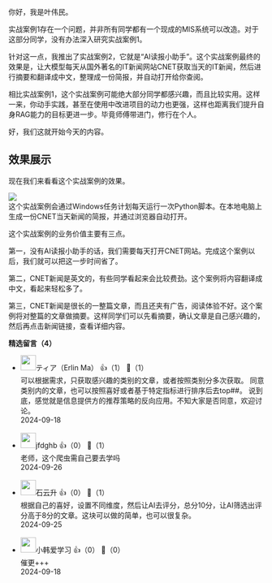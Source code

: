 你好，我是叶伟民。

实战案例1存在一个问题，并非所有同学都有一个现成的MIS系统可以改造。对于这部分同学，没有办法深入研究实战案例1。

针对这一点，我推出了实战案例2，它就是“AI读报小助手”。这个实战案例最终的效果是，让大模型每天从国外著名的IT新闻网站CNET获取当天的IT新闻，然后进行摘要和翻译成中文，整理成一份简报，并自动打开给你查阅。

相比实战案例1，这个实战案例可能绝大部分同学都感兴趣，而且比较实用。这样一来，你动手实践，甚至在使用中改进项目的动力也更强，这样也距离我们提升自身RAG能力的目标更进一步。毕竟师傅带进门，修行在个人。

好，我们这就开始今天的内容。

## 效果展示

现在我们来看看这个实战案例的效果。

![](https://static001.geekbang.org/resource/image/04/58/04476607be9cc34dd1d7048b976bec58.jpg?wh=1103x339)  
这个实战案例会通过Windows任务计划每天运行一次Python脚本。在本地电脑上生成一份CNET当天新闻的简报，并通过浏览器自动打开。

这个实战案例的业务价值主要有三点。

第一，没有AI读报小助手的话，我们需要每天打开CNET网站。完成这个案例以后，我们就可以把这一步时间省了。

第二，CNET新闻是英文的，有些同学看起来会比较费劲。这个案例将内容翻译成中文，看起来轻松多了。

第三，CNET新闻是很长的一整篇文章，而且还夹有广告，阅读体验不好。这个案例将对整篇的文章做摘要。这样同学们可以先看摘要，确认文章是自己感兴趣的，然后再点击新闻链接，查看详细内容。
<div><strong>精选留言（4）</strong></div><ul>
<li><img src="http://thirdwx.qlogo.cn/mmopen/vi_32/UWpN1EIAJib8k5iaGISZD1PhjgKOL6I0q6pP8Dic6VEtnj42jzIfk9m89Lug2ROedc1LerrVIrtyVIthNMCq5rZDA/132" width="30px"><span>ティア（Erlin Ma）</span> 👍（1） 💬（1）<div>可以根据需求，只获取感兴趣的类别的文章，或者按照类别分多次获取。
同意类别内的文章，也可以按照喜好或者基于特定指标进行排序后去top##。
说到底，感觉就是信息提供方的推荐策略的反向应用。不知大家是否同意，欢迎讨论。</div>2024-09-18</li><br/><li><img src="https://static001.geekbang.org/account/avatar/00/2c/f7/a0/3a2aa99f.jpg" width="30px"><span>jfdghb</span> 👍（0） 💬（1）<div>老师，这个爬虫需自己要去学吗</div>2024-09-26</li><br/><li><img src="https://static001.geekbang.org/account/avatar/00/0f/a0/c3/c5db35df.jpg" width="30px"><span>石云升</span> 👍（0） 💬（1）<div>根据自己的喜好，设置不同维度，然后让AI去评分，总分10分，让AI筛选出评分高于8分的文章。这块可以做的简单，也可以很复杂。</div>2024-09-25</li><br/><li><img src="https://static001.geekbang.org/account/avatar/00/0f/ba/e7/81da1150.jpg" width="30px"><span>小韩爱学习</span> 👍（0） 💬（0）<div>催更+++</div>2024-09-18</li><br/>
</ul>